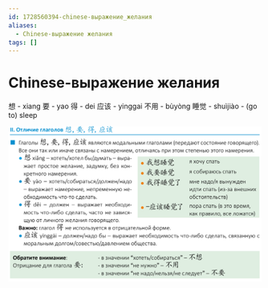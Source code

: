```yaml
---
id: 1728560394-chinese-выражение_желания
aliases:
  - Chinese-выражение желания
tags: []
---
```


# Chinese-выражение желания

想 - xiang
要 - yao
得 - dei
应该 - yinggai
不用 - bùyòng
睡觉 - shuìjiào - (go to) sleep

![chi-mo-3.png](assets/imgs/chi-mo-3.png)

